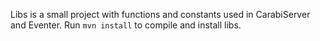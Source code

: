 Libs is a small project with functions and constants used in CarabiServer and Eventer.
Run `mvn install` to compile and install libs.
